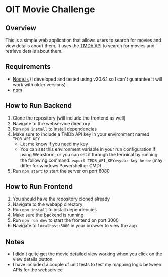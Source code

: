 # OIT Movie Challenge

## Overview
This is a simple web application that allows users to search for movies and view details about them. It uses the [TMDb API](https://themoviedb.org/) to search for movies and retrieve details about them.

## Requirements
* [Node.js](https://nodejs.org/en/) (I developed and tested using v20.6.1 so I can't guarantee it will work with older versions)
* [npm](https://www.npmjs.com/)

## How to Run Backend
1. Clone the repository (will include the frontend as well)
2. Navigate to the webservice directory
3. Run `npm install` to install dependencies
4. Make sure to include a TMDb API key in your environment named `TMDB_API_KEY`
   * Let me know if you need my key
   * You can set this environment variable in your run configuration if using Webstorm, or you can set it through the terminal by running the following command: `export TMDB_API_KEY=<your key here>` (may differ for windows Powershell or CMD)
5. Run `npm start` to start the server on port 8080

## How to Run Frontend
1. You should have the repository cloned already
2. Navigate to the webapp directory
3. Run `npm install` to install dependencies
4. Make sure the backend is running
5. Run `npm run dev` to start the frontend on port 3000
6. Navigate to `localhost:3000` in your browser to view the app

## Notes
* I didn't quite get the movie detailed view working when you click on the view details button
* I have included a couple of unit tests to test my mapping logic between APIs for the webservice
